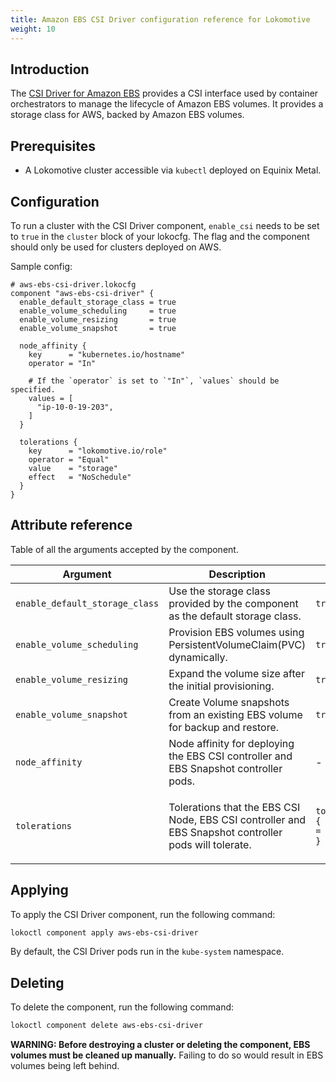```yaml
---
title: Amazon EBS CSI Driver configuration reference for Lokomotive
weight: 10
---
```


## Introduction

The [CSI Driver for Amazon EBS](https://github.com/kubernetes-sigs/aws-ebs-csi-driver)
provides a CSI interface used by container orchestrators to manage the lifecycle
of Amazon EBS volumes. It provides a storage class for AWS, backed by Amazon EBS
volumes.

## Prerequisites

* A Lokomotive cluster accessible via `kubectl` deployed on Equinix Metal.

## Configuration

To run a cluster with the CSI Driver component, `enable_csi` needs
to be set to `true` in the `cluster` block of your lokocfg. The flag and the component
should only be used for clusters deployed on AWS.

Sample config:

```hcl
# aws-ebs-csi-driver.lokocfg
component "aws-ebs-csi-driver" {
  enable_default_storage_class = true
  enable_volume_scheduling     = true
  enable_volume_resizing       = true
  enable_volume_snapshot       = true

  node_affinity {
    key      = "kubernetes.io/hostname"
    operator = "In"

    # If the `operator` is set to `"In"`, `values` should be specified.
    values = [
      "ip-10-0-19-203",
    ]
  }

  tolerations {
    key      = "lokomotive.io/role"
    operator = "Equal"
    value    = "storage"
    effect   = "NoSchedule"
  }
}
```

## Attribute reference

Table of all the arguments accepted by the component.

| Argument                       | Description                                                                                           | Default                               | Type                                                                                                             | Required |
|--------------------------------|-------------------------------------------------------------------------------------------------------|---------------------------------------|------------------------------------------------------------------------------------------------------------------|----------|
| `enable_default_storage_class` | Use the storage class provided by the component as the default storage class.                         | `true`                                | bool                                                                                                             | false    |
| `enable_volume_scheduling`     | Provision EBS volumes using PersistentVolumeClaim(PVC) dynamically.                                   | `true`                                | bool                                                                                                             | false    |
| `enable_volume_resizing`       | Expand the volume size after the initial provisioning.                                                | `true`                                | bool                                                                                                             | false    |
| `enable_volume_snapshot`       | Create Volume snapshots from an existing EBS volume for backup and restore.                           | `true`                                | bool                                                                                                             | false    |
| `node_affinity`                | Node affinity for deploying the EBS CSI controller and EBS Snapshot controller pods.                  | -                                     | `list(object({key = string, operator = string, values = list(string)}))`                                         | false    |
| `tolerations`                  | Tolerations that the EBS CSI Node, EBS CSI controller and EBS Snapshot controller pods will tolerate. | `tolerations { operator = "Exists" }` | `list(object({key = string, effect = string, operator = string, value = string, toleration_seconds = string }))` | false    |

## Applying

To apply the CSI Driver component, run the following command:

```bash
lokoctl component apply aws-ebs-csi-driver
```
By default, the CSI Driver pods run in the `kube-system` namespace.

## Deleting

To delete the component, run the following command:

```bash
lokoctl component delete aws-ebs-csi-driver
```

**WARNING: Before destroying a cluster or deleting the component, EBS volumes
must be cleaned up manually.** Failing to do so would result in EBS volumes
being left behind.
